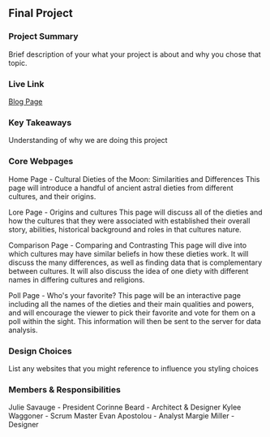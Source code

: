 ## Final Project

### Project Summary

Brief description of your what your project is about and why you chose that topic.

### Live Link

[Blog Page](https://juliesvg.github.io/CallistoMercuryInRetrograde/)  

### Key Takeaways

Understanding of why we are doing this project

### Core Webpages

Home Page - Cultural Dieties of the Moon: Similarities and Differences
    This page will introduce a handful of ancient astral dieties from different cultures, and their origins.

Lore Page - Origins and cultures
    This page will discuss all of the dieties and how the cultures that they were associated with established their overall story, abilities, historical background and roles in that cultures nature.

Comparison Page - Comparing and Contrasting
    This page will dive into which cultures may have similar beliefs in how these dieties work. It will discuss the many differences, as well as
    finding data that is complementary between cultures. It will also discuss the idea of one diety with different names in differing cultures and religions.

Poll Page - Who's your favorite?
    This page will be an interactive page including all the names of the dieties and their main qualities and powers, and will encourage the viewer to pick their favorite and vote for them on a poll within the sight. This information will then be sent to the server for data analysis.



### Design Choices 

List any websites that you might reference to influence you styling choices

### Members & Responsibilities

Julie Savauge - President
Corinne Beard - Architect & Designer
Kylee Waggoner - Scrum Master
Evan Apostolou - Analyst
Margie Miller - Designer
